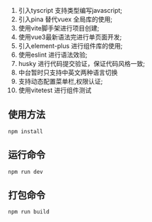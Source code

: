 1. 引入tyscript 支持类型编写javascript;
2. 引入pina 替代vuex 全局库的使用;
3. 使用vite脚手架进行项目创建;
4. 使用vue3最新语法完进行单页面开发;
5. 引入element-plus 进行组件库的使用;
6. 使用eslint 进行语法效验;
7. husky 进行代码提交验证，保证代码风格一致;
8. 中台暂时只支持中英文两种语言切换
9. 支持动态配置菜单栏,权限认证;
10. 使用vitetest 进行组件测试


## 使用方法
    npm install

## 运行命令
    npm run dev

## 打包命令
    npm run build

